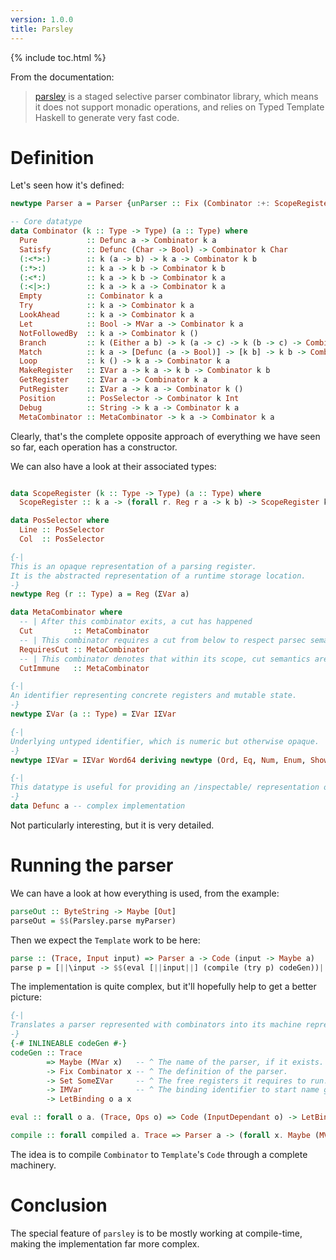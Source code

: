 ```yaml
---
version: 1.0.0
title: Parsley
---
```


{% include toc.html %}

From the documentation:

> [parsley](https://hackage.haskell.org/package/parsley) is a staged selective
> parser combinator library, which means it does not support monadic operations,
> and relies on Typed Template Haskell to generate very fast code.

# Definition

Let's seen how it's defined:

```haskell
newtype Parser a = Parser {unParser :: Fix (Combinator :+: ScopeRegister) a}

-- Core datatype
data Combinator (k :: Type -> Type) (a :: Type) where
  Pure           :: Defunc a -> Combinator k a
  Satisfy        :: Defunc (Char -> Bool) -> Combinator k Char
  (:<*>:)        :: k (a -> b) -> k a -> Combinator k b
  (:*>:)         :: k a -> k b -> Combinator k b
  (:<*:)         :: k a -> k b -> Combinator k a
  (:<|>:)        :: k a -> k a -> Combinator k a
  Empty          :: Combinator k a
  Try            :: k a -> Combinator k a
  LookAhead      :: k a -> Combinator k a
  Let            :: Bool -> MVar a -> Combinator k a
  NotFollowedBy  :: k a -> Combinator k ()
  Branch         :: k (Either a b) -> k (a -> c) -> k (b -> c) -> Combinator k c
  Match          :: k a -> [Defunc (a -> Bool)] -> [k b] -> k b -> Combinator k b
  Loop           :: k () -> k a -> Combinator k a
  MakeRegister   :: ΣVar a -> k a -> k b -> Combinator k b
  GetRegister    :: ΣVar a -> Combinator k a
  PutRegister    :: ΣVar a -> k a -> Combinator k ()
  Position       :: PosSelector -> Combinator k Int
  Debug          :: String -> k a -> Combinator k a
  MetaCombinator :: MetaCombinator -> k a -> Combinator k a
```

Clearly, that's the complete opposite approach of everything we have seen so
far, each operation has a constructor.

We can also have a look at their associated types:

```haskell

data ScopeRegister (k :: Type -> Type) (a :: Type) where
  ScopeRegister :: k a -> (forall r. Reg r a -> k b) -> ScopeRegister k b

data PosSelector where
  Line :: PosSelector
  Col  :: PosSelector

{-|
This is an opaque representation of a parsing register.
It is the abstracted representation of a runtime storage location.
-}
newtype Reg (r :: Type) a = Reg (ΣVar a)

data MetaCombinator where
  -- | After this combinator exits, a cut has happened
  Cut         :: MetaCombinator
  -- | This combinator requires a cut from below to respect parsec semantics
  RequiresCut :: MetaCombinator
  -- | This combinator denotes that within its scope, cut semantics are not enforced
  CutImmune   :: MetaCombinator

{-|
An identifier representing concrete registers and mutable state.
-}
newtype ΣVar (a :: Type) = ΣVar IΣVar

{-|
Underlying untyped identifier, which is numeric but otherwise opaque.
-}
newtype IΣVar = IΣVar Word64 deriving newtype (Ord, Eq, Num, Enum, Show, Ix)

{-|
This datatype is useful for providing an /inspectable/ representation of common Haskell functions.
-}
data Defunc a -- complex implementation

```

Not particularly interesting, but it is very detailed.

# Running the parser

We can have a look at how everything is used, from the example:

```haskell
parseOut :: ByteString -> Maybe [Out]
parseOut = $$(Parsley.parse myParser)
```

Then we expect the `Template` work to be here:

```haskell
parse :: (Trace, Input input) => Parser a -> Code (input -> Maybe a)
parse p = [||\input -> $$(eval [||input||] (compile (try p) codeGen))||]
```

The implementation is quite complex, but it'll hopefully help to get a better picture:

```haskell
{-|
Translates a parser represented with combinators into its machine representation.
-}
{-# INLINEABLE codeGen #-}
codeGen :: Trace
        => Maybe (MVar x)   -- ^ The name of the parser, if it exists.
        -> Fix Combinator x -- ^ The definition of the parser.
        -> Set SomeΣVar     -- ^ The free registers it requires to run.
        -> IMVar            -- ^ The binding identifier to start name generation from.
        -> LetBinding o a x

eval :: forall o a. (Trace, Ops o) => Code (InputDependant o) -> LetBinding o a a -> DMap MVar (LetBinding o a) -> Code (Maybe a)

compile :: forall compiled a. Trace => Parser a -> (forall x. Maybe (MVar x) -> Fix Combinator x -> Set IΣVar -> IMVar -> IΣVar -> compiled x) -> (compiled a, DMap MVar compiled)
```

The idea is to compile `Combinator` to `Template`'s `Code` through a complete machinery.

# Conclusion

The special feature of `parsley` is to be mostly working at compile-time,
making the implementation far more complex.
